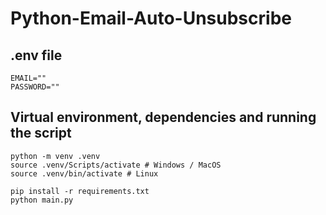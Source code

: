 # Python-Email-Auto-Unsubscribe

## .env file

```shell
EMAIL=""
PASSWORD=""
```

## Virtual environment, dependencies and running the script

```shell
python -m venv .venv
source .venv/Scripts/activate # Windows / MacOS
source .venv/bin/activate # Linux

pip install -r requirements.txt
python main.py
```

